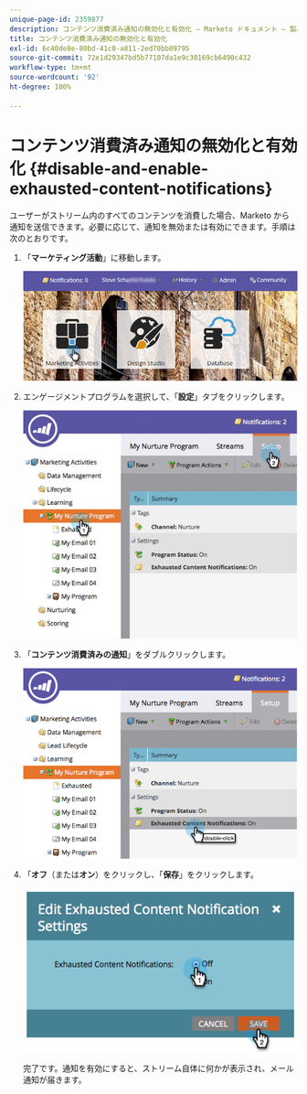 ```yaml
---
unique-page-id: 2359877
description: コンテンツ消費済み通知の無効化と有効化 — Marketo ドキュメント — 製品ドキュメント
title: コンテンツ消費済み通知の無効化と有効化
exl-id: 6c40de8e-80bd-41c0-a811-2ed70bb09795
source-git-commit: 72e1d29347bd5b77107da1e9c30169cb6490c432
workflow-type: tm+mt
source-wordcount: '92'
ht-degree: 100%

---
```


# コンテンツ消費済み通知の無効化と有効化 {#disable-and-enable-exhausted-content-notifications}

ユーザーがストリーム内のすべてのコンテンツを消費した場合、Marketo から通知を送信できます。必要に応じて、通知を無効または有効にできます。手順は次のとおりです。

1. 「**マーケティング活動**」に移動します。

   ![](assets/login-marketing-activities-1.png)

1. エンゲージメントプログラムを選択して、「**設定**」タブをクリックします。

   ![](assets/setuptab.jpg)

1. 「**コンテンツ消費済みの通知**」をダブルクリックします。

   ![](assets/image2014-9-15-17-3a28-3a11.png)

1. 「**オフ**（または&#x200B;**オン**）をクリックし、「**保存**」をクリックします。

   ![](assets/image2014-9-15-17-3a28-3a15.png)

   完了です。通知を有効にすると、ストリーム自体に何かが表示され、メール通知が届きます。
